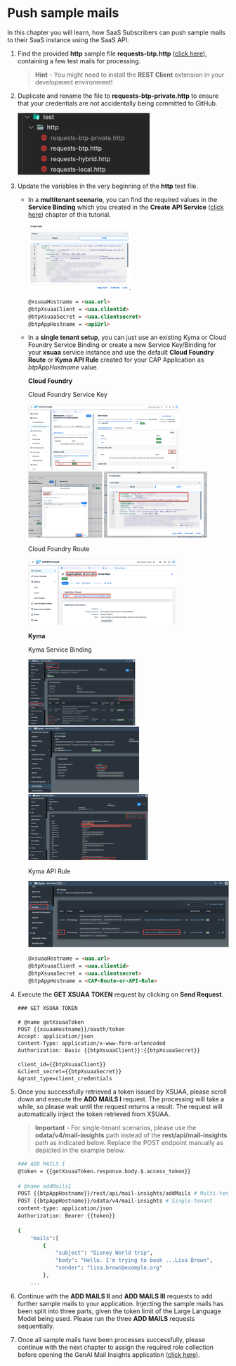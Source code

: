 # Push sample mails

In this chapter you will learn, how SaaS Subscribers can push sample mails to their SaaS instance using the SaaS API. 

1. Find the provided **http** sample file **requests-btp.http** ([click here](../../../code/test/http/requests-btp.http)), containing a few test mails for processing. 
   
   > **Hint** - You might need to install the **REST Client** extension in your development environment!
   
2. Duplicate and rename the file to **requests-btp-private.http** to ensure that your credentials are not accidentally being committed to GitHub. 

    [<img src="./images/TEST_PrivateFile.png" width="300"/>](./images/TEST_PrivateFile.png?raw=true)

3. Update the variables in the very beginning of the **http** test file. 
   
   - In a **multitenant scenario**, you can find the required values in the **Service Binding** which you created in the **Create API Service** ([click here](./2-CreateAPIService.md)) chapter of this tutorial. 

        [<img src="./images/API_BindingDetails.png" height="150"/>](./images/API_BindingDetails.png?raw=true)

        ```md
        @xsuaaHostname = <uaa.url>
        @btpXsuaaClient = <uaa.clientid>
        @btpXsuaaSecret = <uaa.clientsecret>
        @btpAppHostname = <apiUrl>
        ```
   
   - In a **single tenant setup**, you can just use an existing Kyma or Cloud Foundry Service Binding or create a new Service Key/Binding for your **xsuaa** service instance and use the default **Cloud Foundry Route** or **Kyma API Rule** created for your CAP Application as *btpAppHostname* value. 

        **Cloud Foundry**

        Cloud Foundry Service Key

        [<img src="./images/ST_CFDetails03.png" height="150"/>](./images/ST_CFDetails03.png?raw=true)
        [<img src="./images/ST_CFDetails04.png" height="150"/>](./images/ST_CFDetails04.png?raw=true)
        [<img src="./images/ST_CFDetails05.png" height="150"/>](./images/ST_CFDetails05.png?raw=true)

        Cloud Foundry Route

        [<img src="./images/ST_CFDetails06.png" height="150"/>](./images/ST_CFDetails06.png?raw=true)

        **Kyma**

        Kyma Service Binding
 
        [<img src="./images/ST_KymaDetails01.png" height="150"/>](./images/ST_KymaDetails01.png?raw=true)
        [<img src="./images/ST_KymaDetails02.png" height="150"/>](./images/ST_KymaDetails02.png?raw=true)
        [<img src="./images/ST_KymaDetails03.png" height="150"/>](./images/ST_KymaDetails03.png?raw=true)

        Kyma API Rule

        [<img src="./images/ST_KymaDetails04.png" height="150"/>](./images/ST_KymaDetails04.png?raw=true)

        ```md
        @xsuaaHostname = <uaa.url>
        @btpXsuaaClient = <uaa.clientid>
        @btpXsuaaSecret = <uaa.clientsecret>
        @btpAppHostname = <CAP-Route-or-API-Rule>
        ```


4. Execute the **GET XSUAA TOKEN** request by clicking on **Send Request**.

    ```http
    ### GET XSUAA TOKEN

    # @name getXsuaaToken
    POST {{xsuaaHostname}}/oauth/token
    Accept: application/json
    Content-Type: application/x-www-form-urlencoded
    Authorization: Basic {{btpXsuaaClient}}:{{btpXsuaaSecret}}

    client_id={{btpXsuaaClient}}
    &client_secret={{btpXsuaaSecret}}
    &grant_type=client_credentials
    ```

5. Once you successfully retrieved a token issued by XSUAA, please scroll down and execute the **ADD MAILS I** request. The processing will take a while, so please wait until the request returns a result. The request will automatically inject the token retrieved from XSUAA. 
   
   > **Important** - For single-tenant scenarios, please use the **odata/v4/mail-insights** path instead of the **rest/api/mail-insights** path as indicated below. Replace the POST endpoint manually as depicted in the example below.

    ```sh
    ### ADD MAILS I
    @token = {{getXsuaaToken.response.body.$.access_token}}

    # @name addMailsI
    POST {{btpAppHostname}}/rest/api/mail-insights/addMails # Multi-tenant
    POST {{btpAppHostname}}/odata/v4/mail-insights # Single-tenant
    content-type: application/json
    Authorization: Bearer {{token}}

    {
        "mails":[
            {
                "subject": "Disney World trip",
                "body": "Hello. I'm trying to book ...Lisa Brown",
                "sender": "lisa.brown@example.org"
            },
        ...
    ```

6. Continue with the **ADD MAILS II** and **ADD MAILS III** requests to add further sample mails to your application. Injecting the sample mails has been split into three parts, given the token limit of the Large Language Model being used. Please run the three **ADD MAILS** requests sequentially. 

7. Once all sample mails have been processes successfully, please continue with the next chapter to assign the required role collection before opening the GenAI Mail Insights application ([click here](./4-TestApplication.md)).
